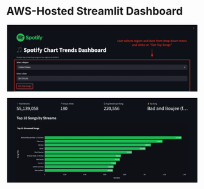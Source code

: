 # AWS-Hosted Streamlit Dashboard

<p align="center">
<img src="Screenshots/demo1.png" alt="Preview" width="500"/>
</p>
<p align="center">
<img src="Screenshots/demo2.png" alt="Preview" width="500"/>
</p>
